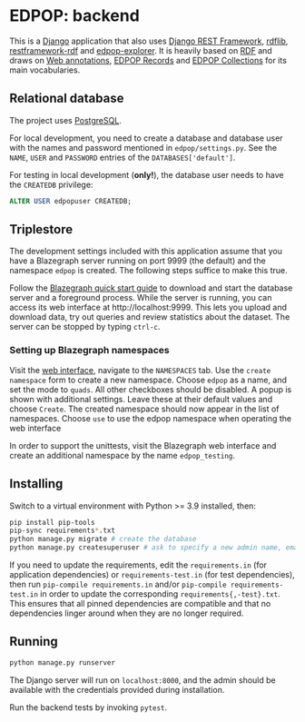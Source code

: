 # EDPOP: backend

This is a [Django][django] application that also uses [Django REST Framework][drf], [rdflib][rdflib], [restframework-rdf][rest-rdf] and [edpop-explorer][explorer]. It is heavily based on [RDF][rdf] and draws on [Web annotations][oa], [EDPOP Records][records] and [EDPOP Collections][collections] for its main vocabularies.

[django]: https://www.djangoproject.com
[drf]: https://www.django-rest-framework.org
[rdflib]: https://rdflib.readthedocs.io/en/stable/
[rest-rdf]: https://pypi.org/project/restframework-rdf/
[explorer]: https://pypi.org/project/edpop-explorer/
[rdf]: https://www.w3.org/TR/rdf11-primer/
[oa]: https://www.w3.org/TR/annotation-vocab/
[records]: https://github.com/UUDigitalHumanitieslab/edpop-record-ontology
[collections]: https://github.com/UUDigitalHumanitieslab/edpop-collection-ontology

## Relational database

The project uses [PostgreSQL](https://www.postgresql.org/).

For local development, you need to create a database and database user with the names and password mentioned in `edpop/settings.py`. See the `NAME`, `USER` and `PASSWORD` entries of the `DATABASES['default']`.

For testing in local development (**only!**), the database user needs to have the `CREATEDB` privilege:

```sql
ALTER USER edpopuser CREATEDB;
```

## Triplestore

The development settings included with this application assume that you have a Blazegraph server running on port 9999 (the default) and the namespace `edpop` is created. The following steps suffice to make this true.

Follow the [Blazegraph quick start guide](https://github.com/blazegraph/database/wiki/Quick_Start) to download and start the database server and a foreground process.
While the server is running, you can access its web interface at http://localhost:9999. This lets you upload and download data, try out queries and review statistics about the dataset. The server can be stopped by typing `ctrl-c`.

### Setting up Blazegraph namespaces

Visit the [web interface]( http://localhost:9999), navigate to the `NAMESPACES` tab. Use the `create namespace` form to create a new namespace. Choose `edpop` as a name, and set the mode to `quads`. All other checkboxes should be disabled. A popup is shown with additional settings. Leave these at their default values and choose `Create`. The created namespace should now appear in the list of namespaces. Choose `use` to use the edpop namespace when operating the web interface

In order to support the unittests, visit the Blazegraph web interface and create an additional namespace by the name `edpop_testing`.

## Installing

Switch to a virtual environment with Python >= 3.9 installed, then:

```bash
pip install pip-tools
pip-sync requirements*.txt
python manage.py migrate # create the database
python manage.py createsuperuser # ask to specify a new admin name, email and password
```

If you need to update the requirements, edit the `requirements.in` (for application dependencies) or `requirements-test.in` (for test dependencies), then run `pip-compile requirements.in` and/or `pip-compile requirements-test.in` in order to update the corresponding `requirements{,-test}.txt`. This ensures that all pinned dependencies are compatible and that no dependencies linger around when they are no longer required.

## Running

```bash
python manage.py runserver
```

The Django server will run on `localhost:8000`, and the admin should be available with the credentials provided during installation.

Run the backend tests by invoking `pytest`.
